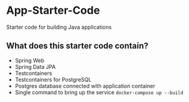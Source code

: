 # App-Starter-Code
Starter code for building Java applications

## What does this starter code contain?
 - Spring Web
 - Spring Data JPA
 - Testcontainers
 - Testcontainers for PostgreSQL
 - Postgres database connected with application container
 - Single command to bring up the service `docker-compose up --build`